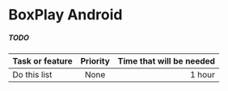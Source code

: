 # BoxPlay Android


##### TODO

| Task or feature        | Priority           | Time that will be needed  |
| -----------------------|:------------------:| -------------------------:|
| Do this list           | None               | 1 hour                    |
